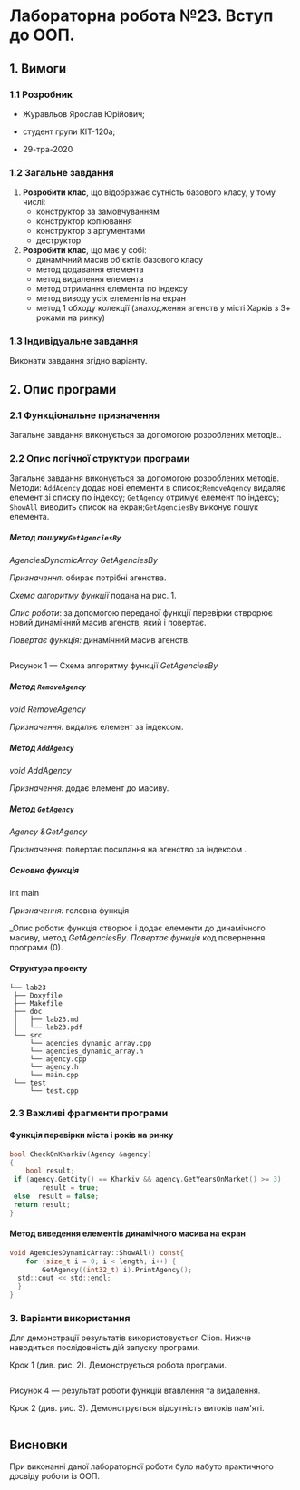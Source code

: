 ﻿# Лабораторна робота №23. Вступ до ООП.

## 1. Вимоги

### 1.1 Розробник

-   Журавльов Ярослав Юрійович;
    
-   студент групи КІТ-120а;
    
-   29-тра-2020
    

### 1.2 Загальне завдання

1.  **Розробити клас**, що відображає сутність базового класу, у тому числі:
    -   конструктор за замовчуванням
    -   конструктор копіювання
    -   конструктор з аргументами
    -   деструктор
2.  **Розробити клас**, що має у собі:
    -   динамічний масив об'єктів базового класу
    -   метод додавання елемента
    -   метод видалення елемента
    -   метод отримання елемента по індексу
    -   метод виводу усіх елементів на екран
    -   метод 1 обходу колекції (знаходження агенств у місті Харків з 3+ роками на ринку)

### 1.3 Індивідуальне завдання

Виконати завдання згідно варіанту.

## 2. Опис програми

### 2.1 Функціональне призначення
Загальне завдання виконується за допомогою розроблених методів..

### 2.2 Опис логічної структури програми

Загальне завдання виконується за допомогою розроблених методів. Методи: `AddAgency` додає нові елементи в список;`RemoveAgency` видаляє елемент зі списку по індексу; `GetAgency` отримує елемент по індексу; `ShowAll` виводить список на екран;`GetAgenciesBy` виконує пошук елемента.

##### _Метод пошуку_`GetAgenciesBy`

*AgenciesDynamicArray GetAgenciesBy*

_Призначення:_ обирає потрібні агенства.

_Схема алгоритму функції_ подана на рис. 1.

_Опис роботи_: за допомогою переданої функції перевірки стврорює новий динамічний масив агенств, який і повертає.

_Повертає функція:_ динамічний масив агенств.

![]()  
  
Рисунок 1 — Схема алгоритму функції *GetAgenciesBy*
##### Метод `RemoveAgency`
*void RemoveAgency*

_Призначення:_ видаляє елемент за індексом.

##### Метод `AddAgency`
*void AddAgency*

_Призначення:_ додає елемент до масиву.

##### Метод `GetAgency`
*Agency &GetAgency*

_Призначення:_ повертає посилання на агенство за індексом .


##### _**Основна функція**_

int main

_Призначення:_ головна функція

_Опис роботи: функція створює і додає елементи до динамічного масиву, метод *GetAgenciesBy*.
_Повертає функція_ код повернення програми (0).

#### Структура проекту

```
└── lab23
 ├── Doxyfile
 ├── Makefile
 ├── doc
 │   ├── lab23.md
 │   └── lab23.pdf
 └── src
 	 └── agencies_dynamic_array.cpp
  	 └── agencies_dynamic_array.h
  	 └── agency.cpp
  	 └── agency.h
 	 └── main.cpp
 └── test
	 └── test.cpp
```

### 2.3 Важливі фрагменти програми
#### Функція перевірки міста і років на ринку
```c
bool CheckOnKharkiv(Agency &agency)  
{  
    bool result;  
 if (agency.GetCity() == Kharkiv && agency.GetYearsOnMarket() >= 3)  
        result = true;  
 else  result = false;  
 return result;  
}
```
#### Метод виведення елементів динамічного масива на екран
```c
void AgenciesDynamicArray::ShowAll() const{  
    for (size_t i = 0; i < length; i++) {  
        GetAgency((int32_t) i).PrintAgency();  
  std::cout << std::endl;  
  }  
}
```
### 3. Варіанти використання

Для демонстрації результатів використовується Clion. Нижче наводиться послідовність дій запуску програми.

Крок 1 (див. рис. 2). Демонструється робота програми.

![]() 

Рисунок 4 — результат роботи функцій втавлення та видалення.

Крок 2 (див. рис. 3). Демонструється відсутність витоків пам'яті.

![]() 

## Висновки

При виконанні даної лабораторної роботи було набуто практичного досвіду роботи із ООП.
